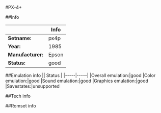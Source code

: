#PX-4+

##Info

||Info|
|-----|-----|
|**Setname:**|px4p
|**Year:**|1985
|**Manufacturer:**|Epson
|**Status:**|good

##Emulation info
|| Status |
|-----|-----|
|Overall emulation:|good
|Color emulation:|good
|Sound emulation:|good
|Graphics emulation:|good
|Savestates:|unsupported

##Tech info

##Romset info

<!--- START OF EDITED COMMENT DO NOT TOUCH TEXT ABOVE-->
